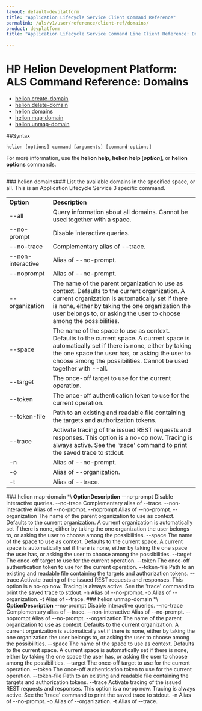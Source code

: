 ```yaml
---
layout: default-devplatform
title: "Application Lifecycle Service Client Command Reference"
permalink: /als/v1/user/reference/client-ref/domains/
product: devplatform
title: "Application Lifecycle Service Command Line Client Reference: Domains"

---
```

<!--UNDER REVISION-->

# HP Helion Development Platform: ALS Command Reference: Domains

- [helion create-domain](#command-create-domain)
- [helion delete-domain](#command-delete-domain)
- [helion domains](#command-domains)
- [helion map-domain](#command-map-domain)
- [helion unmap-domain](#command-unmap-domain)

##Syntax

	helion [options] command [arguments] [command-options]
For more information, use the **helion help**, **helion help [*option*]**, or **helion options** commands.

<hr>
### helion domains###
List the available domains in the specified space, or all. This is an Application Lifecycle Service 3 specific command.

<table>
    <tr><td><b>Option</b></td><td><b>Description</b></td></tr>
    <tr><td>--all</td>
    <td>Query information about all domains. Cannot be used together with
    a space.</td>
    </tr>    <tr><td>--no-prompt</td>
    <td>Disable interactive queries.</td>
    </tr>    <tr><td>--no-trace</td>
    <td>Complementary alias of --trace.</td>
    </tr>    <tr><td>--non-interactive</td>
    <td>Alias of --no-prompt.</td>
    </tr><tr>
    <td>--noprompt</td>
    <td>Alias of --no-prompt.</td>
    </tr><tr>
    <td>--organization</td>
    <td>The name of the parent organization to use as context.
    Defaults to the current organization.
    A current organization is automatically set if there is none,
    either by taking the one organization the user belongs to, or
    asking the user to choose among the possibilities.</td>
    </tr>    <tr><td>--space</td>
    <td>The name of the space to use as context.
    Defaults to the current space.
    A current space is automatically set if there is none, either by
    taking the one space the user has, or asking the user to choose
    among the possibilities. Cannot be used together with --all.</td> 
    </tr>    <tr><td>--target</td>
    <td>The once-off target to use for the current operation.</td>
    </tr>    <tr><td>--token</td>
    <td>The once-off authentication token to use for the current
    operation.</td>
    </tr>    <tr><td>--token-file</td>
    <td>Path to an existing and readable file containing the targets and
    authorization tokens.</td>
    </tr>    <tr><td>--trace</td>
    <td>Activate tracing of the issued REST requests and responses. This
    option is a no-op now. Tracing is always active. See the 'trace'
    command to print the saved trace to stdout.</td>
    </tr><tr>
    <td>-n</td>
    <td>Alias of --no-prompt.</td>
    </tr><tr>
    <td>-o</td>
    <td>Alias of --organization.</td>
    </tr><tr>
    <td>-t</td>
    <td>Alias of --trace.</td>
    </tr>
</table>
### helion map-domain *\<name\*###
Add the named domain to an organization or space. This is a Application Lifecycle Service 3 specific command.

<table>
    <tr><td><b>Option</b></td><td><b>Description</b></td></tr>
    <tr><td>--no-prompt</td>
    <td>Disable interactive queries.</td>
    </tr>    <tr><td>--no-trace</td>
    <td>Complementary alias of --trace.</td>
    </tr>    <tr><td>--non-interactive</td>
    <td>Alias of --no-prompt.</td>
    </tr><tr>
    <td>--noprompt</td>
    <td>Alias of --no-prompt.</td>
    </tr><tr>
    <td>--organization</td>
    <td>The name of the parent organization to use as context.
    Defaults to the current organization.
    A current organization is automatically set if there is none,
    either by taking the one organization the user belongs to, or
    asking the user to choose among the possibilities.</td>
    </tr>    <tr><td>--space</td>
    <td>The name of the space to use as context.
    Defaults to the current space.
    A current space is automatically set if there is none, either by
    taking the one space the user has, or asking the user to choose
    among the possibilities.</td>
    </tr>    <tr><td>--target</td>
    <td>The once-off target to use for the current operation.</td>
    </tr>    <tr><td>--token</td>
    <td>The once-off authentication token to use for the current
    operation.</td>
    </tr>    <tr><td>--token-file</td>
    <td>Path to an existing and readable file containing the targets and
    authorization tokens.</td>
    </tr>    <tr><td>--trace</td>
    <td>Activate tracing of the issued REST requests and responses. This
    option is a no-op now. Tracing is always active. See the 'trace'
    command to print the saved trace to stdout.</td>
    </tr><tr>
    <td>-n</td>
    <td>Alias of --no-prompt.</td>
    </tr><tr>
    <td>-o</td>
    <td>Alias of --organization.</td>
    </tr><tr>
    <td>-t</td>
    <td>Alias of --trace.</td>
    </tr>
</table>
### helion unmap-domain *\<name\*###
Remove the named domain from an organization or space. This is an Application Lifecycle Service 3 specific command.

<table>
    <tr><td><b>Option</b></td><td><b>Description</b></td></tr>
    <tr><td>--no-prompt</td>
    <td>Disable interactive queries.</td>
    </tr>    <tr><td>--no-trace</td>
    <td>Complementary alias of --trace.</td>
    </tr>    <tr><td>--non-interactive</td>
    <td>Alias of --no-prompt.</td>
    </tr><tr>
    <td>--noprompt</td>
    <td>Alias of --no-prompt.</td>
    </tr><tr>
    <td>--organization</td>
    <td>The name of the parent organization to use as context.
    Defaults to the current organization.
    A current organization is automatically set if there is none,
    either by taking the one organization the user belongs to, or
    asking the user to choose among the possibilities.</td>
    </tr>    <tr><td>--space</td>
    <td>The name of the space to use as context.
    Defaults to the current space. 
    A current space is automatically set if there is none, either by
    taking the one space the user has, or asking the user to choose
    among the possibilities.</td>
    </tr>    <tr><td>--target</td>
    <td>The once-off target to use for the current operation.</td>
    </tr>    <tr><td>--token</td>
    <td>The once-off authentication token to use for the current
    operation.</td>
    </tr>    <tr><td>--token-file</td>
    <td>Path to an existing and readable file containing the targets and
    authorization tokens.</td>
    </tr>    <tr><td>--trace</td>
    <td>Activate tracing of the issued REST requests and responses. This
    option is a no-op now. Tracing is always active. See the 'trace'
    command to print the saved trace to stdout.</td>
    </tr><tr>
    <td>-n</td>
    <td>Alias of --no-prompt.</td>
    </tr><tr>
    <td>-o</td>
    <td>Alias of --organization.</td>
    </tr><tr>
    <td>-t</td>
    <td>Alias of --trace.</td>
    </tr>
</table>
